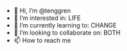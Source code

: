 - 👋 Hi, I’m @tenggren
- 👀 I’m interested in: LIFE
- 🌱 I’m currently learning to: CHANGE
- 💞️ I’m looking to collaborate on: BOTH
- 📫 How to reach me 

<!---
tenggren/tenggren is a ✨ special ✨ repository because its `README.md` (this file) appears on your GitHub profile.
You can click the Preview link to take a look at your changes.
--->
